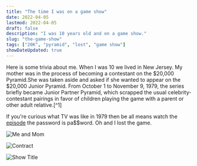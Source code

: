 ```yaml
---
title: "The time I was on a game show"
date: 2022-04-05
lastmod: 2022-04-05
draft: false
description: "I was 10 years old and on a game show."
slug: "the-game-show"
tags: ["20K", "pyramid", "lost", "game show"]
showDateUpdated: true
---
```

Here is some trivia about me. When I was 10 we lived in New Jersey. My mother was in the process of becoming a contestant on the $20,000 Pyramid.She was taken aside and asked if she wanted to appear on the $20,000 Junior Pyramid.
 From October 1 to November 9, 1979, the series briefly became Junior Partner Pyramid, which scrapped the usual celebrity-contestant pairings in favor of children playing the game with a parent or other adult relative.[^1]


If you're curious what TV was like in 1979 then be all means watch the [episode](https://vimeo.com/26595314) the password is pa$$word.
Oh and I lost the game.

![Me and Mom](Me-Mom.jpg "Game Show Time")


![Contract](contract-5.jpg "The contract")


![Show Title](Pyramid-title-1280w.webp "The show title")


